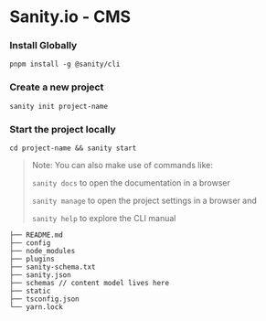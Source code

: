 # Sanity.io - CMS

### Install Globally
```shell
pnpm install -g @sanity/cli
```

### Create a new project
```shell
sanity init project-name
```

### Start the project locally
```shell
cd project-name && sanity start
```

>Note: You can also make use of commands like:
> 
> `sanity docs` to open the documentation in a browser
> 
> `sanity manage` to open the project settings in a browser and 
> 
> `sanity help` to explore the CLI manual


```text
├── README.md
├── config
├── node_modules
├── plugins
├── sanity-schema.txt
├── sanity.json
├── schemas // content model lives here
├── static
├── tsconfig.json
└── yarn.lock
```
